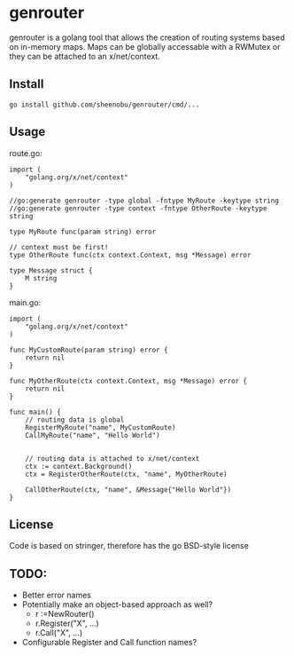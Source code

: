 # genrouter

genrouter is a golang tool that allows the creation of routing systems based on in-memory maps. Maps
can be globally accessable with a RWMutex or they can be attached to an x/net/context.

## Install

	go install github.com/sheenobu/genrouter/cmd/...

## Usage

route.go:

	import (
		"golang.org/x/net/context"
	)

	//go:generate genrouter -type global -fntype MyRoute -keytype string
	//go:generate genrouter -type context -fntype OtherRoute -keytype string
	
	type MyRoute func(param string) error

	// context must be first!
	type OtherRoute func(ctx context.Context, msg *Message) error

	type Message struct {
		M string
	}

main.go:

	import (
		"golang.org/x/net/context"
	)

	func MyCustomRoute(param string) error {
		return nil
	}

	func MyOtherRoute(ctx context.Context, msg *Message) error {
		return nil
	}

	func main() {
		// routing data is global
		RegisterMyRoute("name", MyCustomRoute)
		CallMyRoute("name", "Hello World")


		// routing data is attached to x/net/context
		ctx := context.Background()
		ctx = RegisterOtherRoute(ctx, "name", MyOtherRoute)

		CallOtherRoute(ctx, "name", &Message{"Hello World"})
	}


## License

Code is based on stringer, therefore has the go BSD-style license

## TODO:

 * Better error names
 * Potentially make an object-based approach as well?
    * r :=NewRouter()
	* r.Register("X", ...)
	* r.Call("X", ...)
 * Configurable Register and Call function names?



